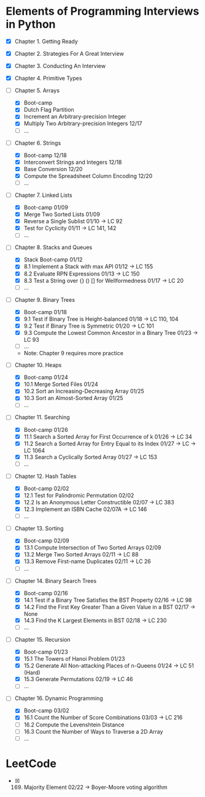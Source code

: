 # Elements of Programming Interviews in Python

- [x] Chapter 1. Getting Ready

- [x] Chapter 2. Strategies For A Great Interview

- [x] Chapter 3. Conducting An Interview

- [x] Chapter 4. Primitive Types

- [ ] Chapter 5. Arrays

  - [x] Boot-camp
  - [x] Dutch Flag Partition
  - [x] Increment an Arbitrary-precision Integer
  - [x] Multiply Two Arbitrary-precision Integers 12/17
  - [ ] ...

- [ ] Chapter 6. Strings

  - [x] Boot-camp 12/18
  - [x] Interconvert Strings and Integers 12/18
  - [x] Base Conversion 12/20
  - [x] Compute the Spreadsheet Column Encoding 12/20
  - [ ] ...

- [ ] Chapter 7. Linked Lists

  - [x] Boot-camp 01/09
  - [x] Merge Two Sorted Lists 01/09
  - [x] Reverse a Single Sublist 01/10 -> LC 92
  - [x] Test for Cyclicity 01/11 -> LC 141, 142
  - [ ] ...

- [ ] Chapter 8. Stacks and Queues

  - [x] Stack Boot-camp 01/12
  - [x] 8.1 Implement a Stack with max API 01/12 -> LC 155
  - [x] 8.2 Evaluate RPN Expressions 01/13 -> LC 150
  - [x] 8.3 Test a String over {} () [] for Wellformedness 01/17 -> LC 20
  - [ ] ...

- [ ] Chapter 9. Binary Trees

  - [x] Boot-camp 01/18
  - [x] 9.1 Test if Binary Tree is Height-balanced 01/18 -> LC 110, 104
  - [x] 9.2 Test if Binary Tree is Symmetric 01/20 -> LC 101
  - [x] 9.3 Compute the Lowest Common Ancestor in a Binary Tree 01/23 -> LC 93
  - [ ] ...
  - Note: Chapter 9 requires more practice

- [ ] Chapter 10. Heaps

  - [x] Boot-camp 01/24
  - [x] 10.1 Merge Sorted Files 01/24
  - [x] 10.2 Sort an Increasing-Decreasing Array 01/25
  - [x] 10.3 Sort an Almost-Sorted Array 01/25
  - [ ] ...

- [ ] Chapter 11. Searching

  - [x] Boot-camp 01/26
  - [x] 11.1 Search a Sorted Array for First Occurrence of k 01/26 -> LC 34
  - [x] 11.2 Search a Sorted Array for Entry Equal to its Index 01/27 -> LC -> LC 1064
  - [x] 11.3 Search a Cyclically Sorted Array 01/27 -> LC 153
  - [ ] ...

- [ ] Chapter 12. Hash Tables

  - [x] Boot-camp 02/02
  - [x] 12.1 Test for Palindromic Permutation 02/02
  - [x] 12.2 Is an Anonymous Letter Constructible 02/07 -> LC 383
  - [x] 12.3 Implement an ISBN Cache 02/07A -> LC 146
  - [ ] ...

- [ ] Chapter 13. Sorting

  - [x] Boot-camp 02/09
  - [x] 13.1 Compute Intersection of Two Sorted Arrays 02/09
  - [x] 13.2 Merge Two Sorted Arrays 02/11 -> LC 88
  - [x] 13.3 Remove First-name Duplicates 02/11 -> LC 26
  - [ ] ...

- [ ] Chapter 14. Binary Search Trees

  - [x] Boot-camp 02/16
  - [x] 14.1 Test if a Binary Tree Satisfies the BST Property 02/16 -> LC 98
  - [x] 14.2 Find the First Key Greater Than a Given Value in a BST 02/17 -> None
  - [x] 14.3 Find the K Largest Elements in BST 02/18 -> LC 230
  - [ ] ...

- [ ] Chapter 15. Recursion

  - [x] Boot-camp 01/23
  - [x] 15.1 The Towers of Hanoi Problem 01/23
  - [x] 15.2 Generate All Non-attacking Places of n-Queens 01/24 -> LC 51 (Hard)
  - [x] 15.3 Generate Permutations 02/19 -> LC 46
  - [ ] ...

- [ ] Chapter 16. Dynamic Programming
  - [x] Boot-camp 03/02
  - [x] 16.1 Count the Number of Score Combinations 03/03 -> LC 216
  - [ ] 16.2 Compute the Levenshtein Distance
  - [ ] 16.3 Count the Number of Ways to Traverse a 2D Array
  - [ ] ...

# LeetCode

- [x] 169. Majority Element 02/22 -> Boyer-Moore voting algorithm
